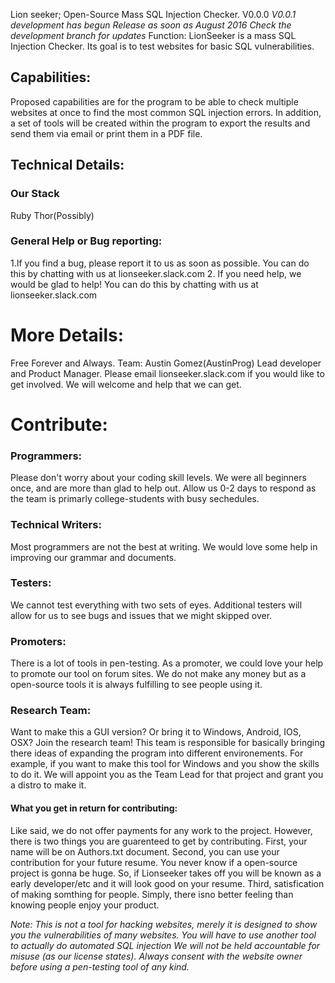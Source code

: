 Lion seeker; Open-Source Mass SQL Injection Checker. 
V0.0.0
*V0.0.1 development has begun* *Release as soon as August 2016* *Check the development branch for updates*
Function:
LionSeeker is a mass SQL Injection Checker. Its goal is to test websites for basic SQL vulnerabilities. 

## Capabilities:
Proposed capabilities are for the program to be able to check multiple websites at once to find the most common SQL injection errors. In addition, a set of tools will be created within the program to export the results and send them via email or print them in a PDF file. 

## Technical Details:
### Our Stack
Ruby
Thor(Possibly) 
### General Help or Bug reporting:
1.If you find a bug, please report it to us as soon as possible. You can do this by chatting with us at lionseeker.slack.com
2. If you need help, we would be glad to help! You can do this by chatting with us at lionseeker.slack.com


# More Details: 
Free Forever and Always.
Team:
Austin Gomez(AustinProg) Lead developer and Product Manager. 
Please email lionseeker.slack.com if you would like to get involved. We will welcome and help that we can get.

# Contribute:
### Programmers:
Please don't worry about your coding skill levels. We were all beginners once, and are more than glad to help out. Allow us 0-2 days to respond as the team is primarly college-students with busy sechedules. 

### Technical Writers:
Most programmers are not the best at writing. We would love some help in improving our grammar and documents. 

### Testers:
We cannot test everything with two sets of eyes. Additional testers will allow for us to see bugs and issues that we might skipped over. 

### Promoters:
There is a lot of tools in pen-testing. As a promoter, we could love your help to promote our tool on forum sites. We do not make any money but as a open-source tools it is always fulfilling to see people using it. 

### Research Team:
Want to make this a GUI version? Or bring it to Windows, Android, IOS, OSX?  Join the research team! This team is responsible for basically bringing there ideas of expanding the program into different environements. For example, if you want to make this tool for Windows and you show the skills to do it. We will appoint you as the Team Lead for that project and grant you a distro to make it. 

#### What you get in return for contributing:
Like said, we do not offer payments for any work to the project. However, there is two things you are guarenteed to get by contributing. First, your name will be on Authors.txt document. Second, you can use your contribution for your future resume. You never know if a open-source project is gonna be huge. So, if Lionseeker takes off you will be known as a early developer/etc and it will look good on your resume. Third, satisfication of making somthing for people. Simply, there isno better feeling than knowing people enjoy your product. 

*Note: This is not a tool for hacking websites, merely it is designed to show you the vulnerabilities of many websites. You will have to use another tool to actually do automated SQL injection We will not be held accountable for misuse (as our license states). Always consent with the website owner before using a pen-testing tool of any kind.*

